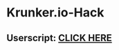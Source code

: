 # Krunker.io-Hack

<h2>Userscript: <a href="https://github.com/gutc0derium18/Krunker.io-Hack/blob/main/You%20are%20all%20cu--z.user.js" target="_blank">CLICK HERE</a></h2>
